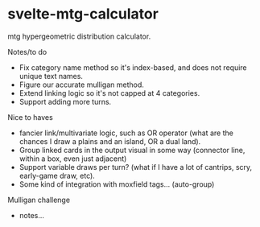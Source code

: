# svelte-mtg-calculator
 mtg hypergeometric distribution calculator. 

 Notes/to do
 - Fix category name method so it's index-based, and does not require unique text names. 
 - Figure our accurate mulligan method.
 - Extend linking logic so it's not capped at 4 categories. 
 - Support adding more turns. 

 Nice to haves
 - fancier link/multivariate logic, such as OR operator (what are the chances I draw a plains and an island, OR a dual land).
 - Group linked cards in the output visual in some way (connector line, within a box, even just adjacent)
 - Support variable draws per turn? (what if I have a lot of cantrips, scry, early-game draw, etc). 
 - Some kind of integration with moxfield tags... (auto-group)

Mulligan challenge
- notes...
